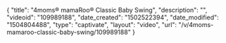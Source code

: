 {
    "title": "4moms&reg; mamaRoo&reg; Classic Baby Swing",
    "description": "",
    "videoid": "109989188",
    "date_created": "1502522394",
    "date_modified": "1504804488",
    "type": "captivate",
    "layout": "video",
    "url": "\/v\/4moms-mamaroo-classic-baby-swing\/109989188"
}